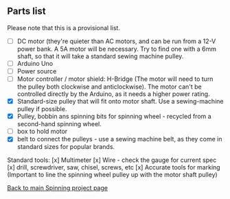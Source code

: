 ## Parts list
Please note that this is a provisional list. 

- [ ] DC motor (they're quieter than AC motors, and can be run from a 12-V power bank. A 5A motor will be necessary. Try to find one with a 6mm shaft, so that it will take a standard sewing machine pulley.
- [ ] Arduino Uno
- [ ] Power source
- [ ] Motor controller / motor shield: H-Bridge (The motor will need to turn the pulley both clockwise and anticlockwise). The motor can't be controlled directly by the Arduino, as it needs a higher power rating.
- [x] Standard-size pulley that will fit onto motor shaft. Use a sewing-machine pulley if possible.
- [x] Pulley, bobbin ans spinning bits for spinning wheel - recycled from a second-hand spinning wheel.
- [ ] box to hold motor
- [x] belt to connect the pulleys - use a sewing machine belt, as they come in standard sizes for popular brands.

Standard tools:
[x] Multimeter
[x] Wire - check the gauge for current spec
[x] drill, screwdriver, saw, chisel, screws, etc
[x] Accurate tools for marking (Important to line the spinning wheel pulley up with the motor shaft pulley)

[Back to main Spinning project page](https://tarchur.github.io/SpinningWheel/)
